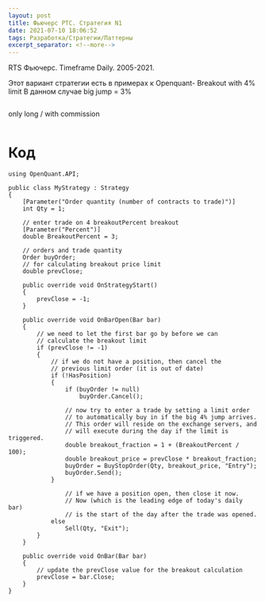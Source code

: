 ```yaml
---
layout: post
title: Фьючерс РТС. Стратегия N1
date: 2021-07-10 18:06:52
tags: Разработка/Стратегии/Паттерны
excerpt_separator: <!--more-->
---
```


RTS Фьючерс. Timeframe Daily. 2005-2021.

Этот вариант стратегии есть в примерах к Openquant- Breakout with 4% limit
В данном случае big jump = 3%

<!--more-->


<img src="https://raw.githubusercontent.com/Ragve-hub/scribble/gh-pages/images/pattern1_ch.png" alt="">

only long / with commission

<img src="https://raw.githubusercontent.com/Ragve-hub/scribble/gh-pages/images/pattern1_p.png" alt="">

# Код

```
using OpenQuant.API;

public class MyStrategy : Strategy
{
	[Parameter("Order quantity (number of contracts to trade)")]
	int Qty = 1;
	
	// enter trade on 4 breakoutPercent breakout
	[Parameter("Percent")]
	double BreakoutPercent = 3;
	
	// orders and trade quantity
	Order buyOrder;
	// for calculating breakout price limit
	double prevClose;

	public override void OnStrategyStart()
	{
		prevClose = -1;
	}

	public override void OnBarOpen(Bar bar)
	{
		// we need to let the first bar go by before we can
		// calculate the breakout limit
		if (prevClose != -1)
		{
			// if we do not have a position, then cancel the
			// previous limit order (it is out of date)
			if (!HasPosition)
			{
				if (buyOrder != null)
					buyOrder.Cancel();

				// now try to enter a trade by setting a limit order
				// to automatically buy in if the big 4% jump arrives.
				// This order will reside on the exchange servers, and 
				// will execute during the day if the limit is triggered.
				double breakout_fraction = 1 + (BreakoutPercent / 100);
				double breakout_price = prevClose * breakout_fraction;
				buyOrder = BuyStopOrder(Qty, breakout_price, "Entry");	
				buyOrder.Send();
			}

				// if we have a position open, then close it now. 
				// Now (which is the leading edge of today's daily bar)
				// is the start of the day after the trade was opened.
			else
				Sell(Qty, "Exit");
		}
	}

	public override void OnBar(Bar bar)
	{
		// update the prevClose value for the breakout calculation
		prevClose = bar.Close;
	}
}

```
